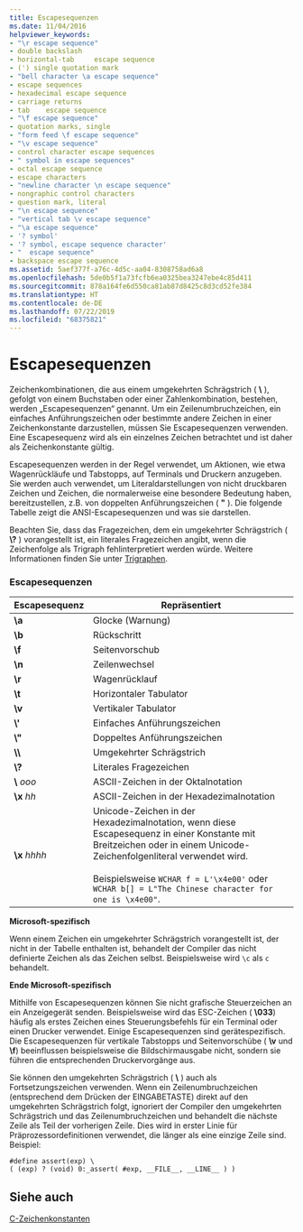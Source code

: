 ```yaml
---
title: Escapesequenzen
ms.date: 11/04/2016
helpviewer_keywords:
- "\r escape sequence"
- double backslash
- horizontal-tab 	 escape sequence
- (') single quotation mark
- "bell character \a escape sequence"
- escape sequences
- hexadecimal escape sequence
- carriage returns
- tab 	 escape sequence
- "\f escape sequence"
- quotation marks, single
- "form feed \f escape sequence"
- "\v escape sequence"
- control character escape sequences
- " symbol in escape sequences"
- octal escape sequence
- escape characters
- "newline character \n escape sequence"
- nongraphic control characters
- question mark, literal
- "\n escape sequence"
- "vertical tab \v escape sequence"
- "\a escape sequence"
- '? symbol'
- '? symbol, escape sequence character'
- "	 escape sequence"
- backspace escape sequence
ms.assetid: 5aef377f-a76c-4d5c-aa04-8308758ad6a8
ms.openlocfilehash: 5de0b5f1a73fcfb6ea0325bea3247ebe4c85d411
ms.sourcegitcommit: 878a164fe6d550ca81ab87d8425c8d3cd52fe384
ms.translationtype: HT
ms.contentlocale: de-DE
ms.lasthandoff: 07/22/2019
ms.locfileid: "68375821"
---
```

# <a name="escape-sequences"></a>Escapesequenzen

Zeichenkombinationen, die aus einem umgekehrten Schrägstrich ( **\\** ), gefolgt von einem Buchstaben oder einer Zahlenkombination, bestehen, werden „Escapesequenzen“ genannt. Um ein Zeilenumbruchzeichen, ein einfaches Anführungszeichen oder bestimmte andere Zeichen in einer Zeichenkonstante darzustellen, müssen Sie Escapesequenzen verwenden. Eine Escapesequenz wird als ein einzelnes Zeichen betrachtet und ist daher als Zeichenkonstante gültig.

Escapesequenzen werden in der Regel verwendet, um Aktionen, wie etwa Wagenrückläufe und Tabstopps, auf Terminals und Druckern anzugeben. Sie werden auch verwendet, um Literaldarstellungen von nicht druckbaren Zeichen und Zeichen, die normalerweise eine besondere Bedeutung haben, bereitzustellen, z.B. von doppelten Anführungszeichen ( **"** ). Die folgende Tabelle zeigt die ANSI-Escapesequenzen und was sie darstellen.

Beachten Sie, dass das Fragezeichen, dem ein umgekehrter Schrägstrich ( **\\?** ) vorangestellt ist, ein literales Fragezeichen angibt, wenn die Zeichenfolge als Trigraph fehlinterpretiert werden würde. Weitere Informationen finden Sie unter [Trigraphen](../c-language/trigraphs.md).

### <a name="escape-sequences"></a>Escapesequenzen

|Escapesequenz|Repräsentiert|
|---------------------|----------------|
|**\a**|Glocke (Warnung)|
|**\b**|Rückschritt|
|**\f**|Seitenvorschub|
|**\n**|Zeilenwechsel|
|**\r**|Wagenrücklauf|
|**\t**|Horizontaler Tabulator|
|**\v**|Vertikaler Tabulator|
|**\\'**|Einfaches Anführungszeichen|
|**\\"**|Doppeltes Anführungszeichen|
|**\\\\**|Umgekehrter Schrägstrich|
|**\\?**|Literales Fragezeichen|
|**\\** *ooo*|ASCII-Zeichen in der Oktalnotation|
|**\x** *hh*|ASCII-Zeichen in der Hexadezimalnotation|
|**\x** *hhhh*|Unicode-Zeichen in der Hexadezimalnotation, wenn diese Escapesequenz in einer Konstante mit Breitzeichen oder in einem Unicode-Zeichenfolgenliteral verwendet wird.<br /><br /> Beispielsweise `WCHAR f = L'\x4e00'` oder `WCHAR b[] = L"The Chinese character for one is \x4e00"`.|

**Microsoft-spezifisch**

Wenn einem Zeichen ein umgekehrter Schrägstrich vorangestellt ist, der nicht in der Tabelle enthalten ist, behandelt der Compiler das nicht definierte Zeichen als das Zeichen selbst. Beispielsweise wird `\c` als `c` behandelt.

**Ende Microsoft-spezifisch**

Mithilfe von Escapesequenzen können Sie nicht grafische Steuerzeichen an ein Anzeigegerät senden. Beispielsweise wird das ESC-Zeichen ( **\033**) häufig als erstes Zeichen eines Steuerungsbefehls für ein Terminal oder einen Drucker verwendet. Einige Escapesequenzen sind gerätespezifisch. Die Escapesequenzen für vertikale Tabstopps und Seitenvorschübe ( **\v** und **\f**) beeinflussen beispielsweise die Bildschirmausgabe nicht, sondern sie führen die entsprechenden Druckervorgänge aus.

Sie können den umgekehrten Schrägstrich ( **\\** ) auch als Fortsetzungszeichen verwenden. Wenn ein Zeilenumbruchzeichen (entsprechend dem Drücken der EINGABETASTE) direkt auf den umgekehrten Schrägstrich folgt, ignoriert der Compiler den umgekehrten Schrägstrich und das Zeilenumbruchzeichen und behandelt die nächste Zeile als Teil der vorherigen Zeile. Dies wird in erster Linie für Präprozessordefinitionen verwendet, die länger als eine einzige Zeile sind. Beispiel:

```
#define assert(exp) \
( (exp) ? (void) 0:_assert( #exp, __FILE__, __LINE__ ) )
```

## <a name="see-also"></a>Siehe auch

[C-Zeichenkonstanten](../c-language/c-character-constants.md)
